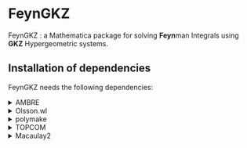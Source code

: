 # FeynGKZ
FeynGKZ : a Mathematica package for solving **Feyn**man Integrals using **GKZ** Hypergeometric systems.

## Installation of dependencies

FeynGKZ needs the following dependencies:

<details>
  <summary> AMBRE </summary>
  
  1. Software site: [here](https://jgluza.us.edu.pl/ambre/)
  2. Version used: 2.1.1 
  3. Installation instructions:  
	Move this package to the directory containing FeynGKZ.wl. In Mathematica, this directory is specified by the global variable `FeynGKZPath`.
</details>

<details>
  <summary> Olsson.wl </summary>
  
  1. Software site: available as ancillary files from [here](https://arxiv.org/abs/2201.01189)
  2. Version used: N/A
  3. Installation instructions:  
	Move this package to the directory containing FeynGKZ.wl. In Mathematica, this directory is specified by the global variable `FeynGKZPath`.
</details>
 
<details>
  <summary> polymake </summary>
  
  1. Software site: [here](https://polymake.org/doku.php)
  2. Version used: 4.6
  3. Installation instructions:  
    On a Linux system, it is usually sufficient to do the following:  
    <pre>
    $ sudo apt-get install polymake
    </pre>
    Further installation instructions have been provided on the polymake website. 
</details>

<details>
  <summary> TOPCOM </summary>
  
  1. Software site: [here](https://www.wm.uni-bayreuth.de/de/team/rambau_joerg/TOPCOM/index.html)
  2. Version used: 0.17.8
  3. Installation instructions:
	
  * On Linux:  
	<pre>
	$ sudo apt-get install -y build-essential wget libgmp-dev libcdd-dev m4
	$ mkdir topcom && cd topcom && mkdir source && mkdir install
	$ cd install && export topcompath=$PWD && cd ..
	$ cd source && wget https://www.wm.uni-bayreuth.de/de/team/rambau_joerg/TOPCOM-Downloads/TOPCOM-0_17_8.tgz
	$ tar -xzf TOPCOM-0_17_8.tgz && cd topcom-0.17.8
	$ ./configure --prefix=$topcompath && make -j4 && make install
	</pre>
	After this, the `bin`, `lib` and `include` folders for TOPCOM could be found under `topcompath`. The paths to these folders could be prepended to the environment variables `PATH`, `LD_LIBRARY_PATH` and `CPATH` in the `~/.bashrc` file, so as to ensure that TOPCOM executables such as `points2triangs` or `points2ntriangs` could be called from any directory using the login-shell, as long as a single-user installation is concerned. 
	
  * On MacOS:  
	  First, install `brew` from [homebrew](https://brew.sh/). After that, one can follow the same set of steps as given for Linux, with the difference being     only in the very first step:
  	<pre>
  	% brew install gcc cddlib gmp m4
  	</pre>
    The rest of the steps are again similar to those for Linux, including the names of the environment variables, with the difference being that in most modern Macs, the default login-shell is not `bash` but rather `zsh`. So the paths need to be set in the `~/.zshrc` file, accordingly.

4. Further comments:  
In case one faces complications regarding installing TOPCOM on their system, they may use a minimal docker build of the same. The image is available [here](https://hub.docker.com/r/sudeepan/topcom), with the corresponding dockerfile being accessible from [here](https://github.com/sudeepan/topcom). One may follow the set of instructions provided in the latter to run this image in a container, and to subsequently rename this container.

</details>

<details>
  <summary> Macaulay2 </summary>
  
  1. Software site: [here](http://www2.macaulay2.com/Macaulay2/)
  2. Version used: 1.20
  3. Installation instructions:  
    On a Linux system, it is usually sufficient to do the following:  
    <pre>
    $ sudo apt install macaulay2
    </pre>
    Further installation instructions have been provided on the Macaulay2 website. 
</details>
